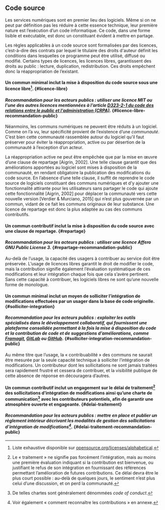 ## Code source

Les services numériques sont en premier lieu des logiciels. Même si on ne peut par définition pas les réduire à cette essence technique, leur première nature est l’exécution d’un code informatique. Ce code, dans une forme lisible et exécutable, est donc un constituant évident à mettre en partage.

Les règles applicables à un code source sont formalisées par des licences, c’est-à-dire des contrats par lequel le titulaire des droits d&#039;auteur définit les conditions dans lesquelles ce programme peut être utilisé, diffusé ou modifié. Certains types de licences, les licences libres, garantissent des droits au public : lecture, duplication, redistribution. Ces droits empêchent donc la réappropriation de l’existant.

#### Un commun minimal inclut la mise à disposition du code source sous une licence libre[^9]. {#licence-libre}

#### _Recommandation pour les acteurs publics : utiliser une licence MIT ou l’une des autres licences mentionnées à l’article [D323-2-1 du code des relations entre le public et l’administration (CRPA)](https://is.gd/rYk7h7)._ {#licence-libre-recommandation-public}

Néanmoins, les communs numériques ne peuvent être réduits à un logiciel. Comme on l’a vu, leur spécificité provient de l’existence d’une _communauté_. C’est bien cette communauté rassemblée autour du logiciel qu’il faut préserver pour éviter la réappropriation, active ou par désertion de la communauté à l’exception d’un acteur.

La réappropriation active ne peut être empêchée que par la mise en œuvre d’une clause de repartage [Aigrin, 2002]. Une telle clause garantit que des améliorations apportées au logiciel sont mises à disposition de la communauté, en rendant obligatoire la publication des modifications du code source. En l’absence d’une telle clause, il suffit de reprendre le code source de logiciels constituant des communs numériques et d’y ajouter une fonctionnalité attirante pour les utilisateurs sans partager le code qui ajoute cette fonctionnalité [Aigrin, 2002] pour déplacer la communauté vers cette nouvelle version [Verdier &amp; Murciano, 2015] qui n’est plus gouvernée par un commun, vidant de ce fait les communs originaux de leur substance. Une licence de repartage est donc la plus adaptée au cas des communs contributifs.

#### Un commun contributif inclut la mise à disposition du code source avec une clause de repartage. {#repartage}

#### _Recommandation pour les acteurs publics : utiliser une licence Affero GNU Public License 3._ {#repartage-recommandation-public}

Au-delà de l’usage, la capacité des usagers à contribuer au service doit être préservée. L’usage de licences libres garantit le droit de modifier le code, mais la contribution signifie également l’évaluation systématique de ces modifications et leur intégration chaque fois que cela s’avère pertinent. Sans cette capacité à contribuer, les logiciels libres ne sont qu’une nouvelle forme de monologue.

#### Un commun minimal inclut un moyen de solliciter l’intégration de modifications effectuées par un usager dans la base de code originelle. {#solliciter-integration}

#### _Recommandation pour les acteurs publics : exploiter les outils spécialisés dans le développement collaboratif, qui fournissent une plateforme consolidée permettant à la fois la mise à disposition du code et la contribution de code et de suggestions d’améliorations, comme [Framagit](https://framagit.org/), [GitLab](https://about.gitlab.com) ou [GitHub](https://github.com)._ {#solliciter-integration-recommandation-public}

Au même titre que l’usage, la « contribuabilité » des communs ne saurait être mesurée par la seule capacité technique à solliciter l’intégration de modifications. Un contributeur dont les sollicitations ne sont jamais traitées sera rapidement frustré et cessera de contribuer, et la visibilité publique de cette absence de réponse en découragera d’autres.

#### Un commun contributif inclut un engagement sur le délai de traitement[^10] des sollicitations d’intégration de modifications ainsi qu’une charte de communication[^11] avec les contributeurs potentiels, afin de garantir une atmosphère ouverte et engageante. {#delai-traitement}

#### _Recommandation pour les acteurs publics : mettre en place et publier un règlement intérieur décrivant les modalités de gestion des sollicitations d’intégration de modifications[^12]._ {#delai-traitement-recommandation-public}

[^9]: Liste exhaustive disponible sur [opensource.org/licenses/alphabetical](http://opensource.org/licenses/alphabetical).

[^10]: Le « traitement » ne signifie pas forcément l’intégration, mais au moins une première évaluation indiquant si la contribution est bienvenue, ou justifiant le refus de son intégration en fournissant des références permettant l’amélioration de futures contributions. Ce délai devra être le plus court possible : au-delà de quelques jours, le sentiment n’est plus celui d’une discussion, et on perd la communauté.

[^11]: De telles chartes sont généralement dénommées _code of conduct_.

[^12]: Voir également « comment reconnaître les contributions » en annexe.
